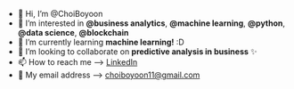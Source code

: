- 👋 Hi, I’m @ChoiBoyoon
- 👀 I’m interested in **@business analytics**, **@machine learning**, **@python**, **@data science**, **@blockchain**
- 🌱 I’m currently learning **machine learning!** :D
- 💞️ I’m looking to collaborate on **predictive analysis in business** ✨
- 📫 How to reach me --> [LinkedIn](https://www.linkedin.com/in/boyoon-choi-769897152/)
- 📧 My email address --> choiboyoon11@gmail.com

<!---
ChoiBoyoon/ChoiBoyoon is a ✨ special ✨ repository because its `README.md` (this file) appears on your GitHub profile.
You can click the Preview link to take a look at your changes.
--->

